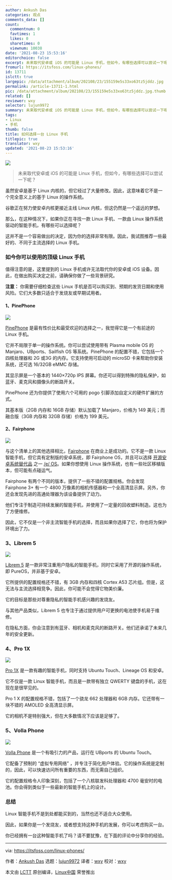 ```yaml
---
author: Ankush Das
categories: 观点
comments_data: []
count:
  commentnum: 0
  favtimes: 1
  likes: 0
  sharetimes: 0
  viewnum: 10038
date: '2021-08-23 15:53:16'
editorchoice: false
excerpt: 未来取代安卓或 iOS 的可能是 Linux 手机，但如今，有哪些选择可以尝试一下呢？
fromurl: https://itsfoss.com/linux-phones/
id: 13711
islctt: true
largepic: /data/attachment/album/202108/23/155159e5s33xo63tz5jddz.jpg
permalink: /article-13711-1.html
pic: /data/attachment/album/202108/23/155159e5s33xo63tz5jddz.jpg.thumb.jpg
related: []
reviewer: wxy
selector: lujun9972
summary: 未来取代安卓或 iOS 的可能是 Linux 手机，但如今，有哪些选择可以尝试一下呢？
tags:
- Linux
- 手机
thumb: false
title: 如何选择一台 Linux 手机
titlepic: true
translator: wxy
updated: '2021-08-23 15:53:16'
---
```


![](/data/attachment/album/202108/23/155159e5s33xo63tz5jddz.jpg)



> 
> 未来取代安卓或 iOS 的可能是 Linux 手机，但如今，有哪些选择可以尝试一下呢？
> 
> 
> 


虽然安卓是基于 Linux 内核的，但它经过了大量修改。因此，这意味着它不是一个完全意义上的基于 Linux 的操作系统。


谷歌正在努力使安卓内核更接近主线 Linux 内核，但这仍然是一个遥远的梦想。


那么，在这种情况下，如果你正在寻找一款 Linux 手机、一款由 Linux 操作系统驱动的智能手机，有哪些可以选择呢？


这并不是一个容易做出的决定，因为你的选择非常有限。因此，我试图推荐一些最好的、不同于主流选择的 Linux 手机。


### 如今你可以使用的顶级 Linux 手机


值得注意的是，这里提到的 Linux 手机或许无法取代你的安卓或 iOS 设备。因此，在做出购买决定之前，请确保你做了一些背景研究。


**注意：** 你需要仔细检查这些 Linux 手机是否可以购买到、预期的发货日期和使用风险。它们大多数只适合于发烧友或早期试用者。


#### 1、PinePhone


![](/data/attachment/album/202108/23/155316nuw1kqtun56i4mm5.jpg)


[PinePhone](https://www.pine64.org/pinephone/) 是最有性价比和最受欢迎的选择之一，我觉得它是一个有前途的 Linux 手机。


它并不局限于单一的操作系统。你可以尝试使用带有 Plasma mobile OS 的 Manjaro、UBports、Sailfish OS 等系统。PinePhone 的配置不错，它包括一个四核处理器和 2G 或3G 的内存。它支持使用可启动的 microSD 卡来帮助你安装系统，还可选 16/32GB eMMC 存储。


其显示屏是一个基本的 1440×720p IPS 屏幕。你还可以得到特殊的隐私保护，如蓝牙、麦克风和摄像头的断路开关。


PinePhone 还为你提供了使用六个可用的 pogo 引脚添加自定义的硬件扩展的方式。


其基本版（2GB 内存和 16GB 存储）默认加载了 Manjaro，价格为 149 美元；而融合版（3GB 内存和 32GB 存储）价格为 199 美元。


#### 2、Fairphone


![](/data/attachment/album/202108/23/155316kmcjj04medd1nyff.png)


与这个清单上的其他选择相比，[Fairphone](https://shop.fairphone.com/en/) 在商业上是成功的。它不是一款 Linux 智能手机，但它具有定制版的安卓系统，即 Fairphone OS，并且可以选择 [开源安卓系统替代品](https://itsfoss.com/open-source-alternatives-android/) 之一 [/e/ OS](https://itsfoss.com/e-os-review/)。如果你想使用 Linux 操作系统，也有一些社区移植版本，但可能有点碰运气。


Fairphone 有两个不同的版本，提供了一些不错的配置规格。你会发现 Fairphone 3+ 有一个 4800 万像素的相机传感器和一个全高清显示屏。另外，你还会发现先进的高通处理器为该设备提供了动力。


他们专注于制造可持续发展的智能手机，并使用了一定量的回收塑料制造。这也为了方便维修。


因此，它不仅是一个非主流智能手机的选择，而且如果你选择了它，你也将为保护环境出了力。


### 3、Librem 5


![](/data/attachment/album/202108/23/155316hyjq7iydljr0gqed.png)


[Librem 5](https://puri.sm/products/librem-5/) 是一款非常注重用户隐私的智能手机，同时它采用了开源的操作系统，即 PureOS，并非基于安卓。


它所提供的配置规格还不错，有 3GB 内存和四核 Cortex A53 芯片组。但是，这无法与主流选择相竞争。因此，你可能不会觉得它物美价廉。


它的目标是那些对尊重隐私的智能手机感兴趣的发烧友。


与其他产品类似，Librem 5 也专注于通过提供用户可更换的电池使手机易于维修。


在隐私方面，你会注意到有蓝牙、相机和麦克风的断路开关。他们还承诺了未来几年的安全更新。


### 4、Pro 1X


![](/data/attachment/album/202108/23/155316j06yk0rr9b5rr06r.jpg)


[Pro 1X](https://www.fxtec.com/pro1x) 是一款有趣的智能手机，同时支持 Ubuntu Touch、Lineage OS 和安卓。


它不仅是一款 Linux 智能手机，而且是一款带有独立 QWERTY 键盘的手机，这在现在是很罕见的。


Pro 1 X 的配置规格不错，包括了一个骁龙 662 处理器和 6GB 内存。它还带有一块不错的 AMOLED 全高清显示屏。


它的相机不是特别强大，但在大多数情况下应该是足够了。


### 5、Volla Phone


![](/data/attachment/album/202108/23/155316xq5d5526th8qtm5m.jpg)


[Volla Phone](https://www.indiegogo.com/projects/volla-phone-free-your-mind-protect-your-privacy#/) 是一个有吸引力的产品，运行在 UBports 的 Ubuntu Touch。


它配备了预制的 “虚拟专用网络” ，并专注于简化用户体验。它的操作系统是定制的，因此，可以快速访问所有重要的东西，而无需自己组织。


它的配置规格令人印象深刻，包括了一个八核联发科处理器和 4700 毫安时的电池。你会得到类似于一些最新的智能手机上的设计。


### 总结


Linux 智能手机不是到处都能买到的，当然也还不适合大众使用。


因此，如果你是一个发烧友，或者想支持这种手机的发展，你可以考虑购买一台。


你已经拥有一台这种智能手机了吗？请不要犹豫，在下面的评论中分享你的经验。




---


via: <https://itsfoss.com/linux-phones/>


作者：[Ankush Das](https://itsfoss.com/author/ankush/) 选题：[lujun9972](https://github.com/lujun9972) 译者：[wxy](https://github.com/wxy) 校对：[wxy](https://github.com/wxy)


本文由 [LCTT](https://github.com/LCTT/TranslateProject) 原创编译，[Linux中国](https://linux.cn/) 荣誉推出